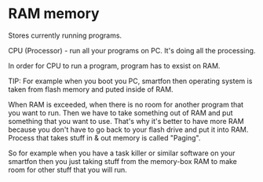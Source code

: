 # RAM memory

Stores currently running programs. 

CPU (Processor) - run all your programs on PC. It's doing all the processing.

In order for CPU to run a program, program has to exsist on RAM.

TIP: For example when you boot you PC, smartfon then operating system is taken from flash memory and puted inside of RAM.

When RAM is exceeded, when there is no room for another program that you want to run. Then we have to take something out of RAM
and put something that you want to use. That's why it's better to have more RAM because you don't have to go back to your flash drive and 
put it into RAM. Process that takes stuff in & out memory is called "Paging". 

So for example when you have a task killer or similar software on your smartfon then you just taking stuff from the 
memory-box RAM to make room for other stuff that you will run.
